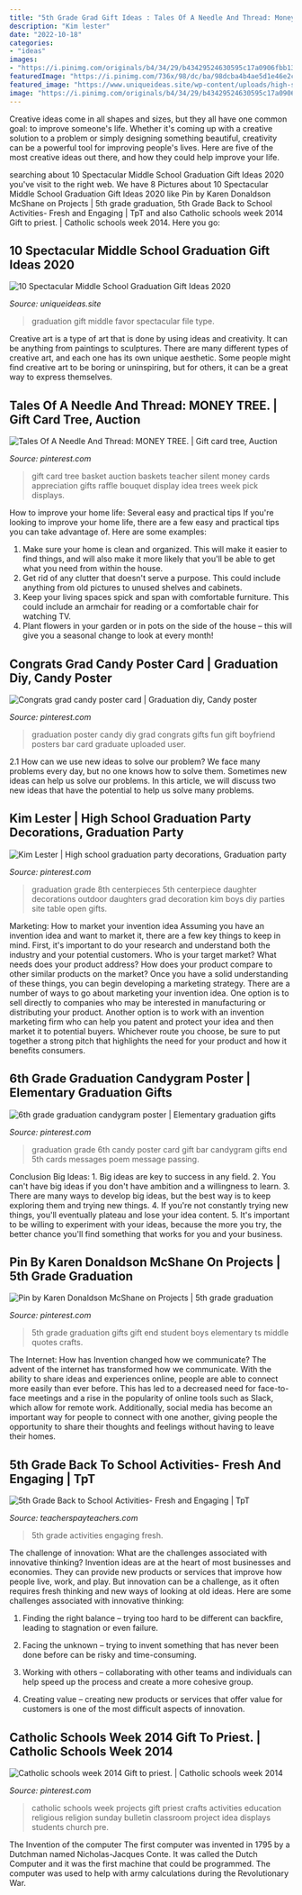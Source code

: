 ```yaml
---
title: "5th Grade Grad Gift Ideas : Tales Of A Needle And Thread: Money Tree."
description: "Kim lester"
date: "2022-10-18"
categories:
- "ideas"
images:
- "https://i.pinimg.com/originals/b4/34/29/b43429524630595c17a0906fbb13947f.jpg"
featuredImage: "https://i.pinimg.com/736x/98/dc/ba/98dcba4b4ae5d1e46e2c3f55105e79d0.jpg"
featured_image: "https://www.uniqueideas.site/wp-content/uploads/high-school-graduation-party-favor-party-ideas-pinterest-23.jpg"
image: "https://i.pinimg.com/originals/b4/34/29/b43429524630595c17a0906fbb13947f.jpg"
---
```



Creative ideas come in all shapes and sizes, but they all have one common goal: to improve someone's life. Whether it's coming up with a creative solution to a problem or simply designing something beautiful, creativity can be a powerful tool for improving people's lives. Here are five of the most creative ideas out there, and how they could help improve your life.

	

		
searching about 10 Spectacular Middle School Graduation Gift Ideas 2020 you've visit to the right web. We have 8 Pictures about 10 Spectacular Middle School Graduation Gift Ideas 2020 like Pin by Karen Donaldson McShane on Projects | 5th grade graduation, 5th Grade Back to School Activities- Fresh and Engaging | TpT and also Catholic schools week 2014 Gift to priest. | Catholic schools week 2014. Here you go:
		
    
## 10 Spectacular Middle School Graduation Gift Ideas 2020

<img loading=lazy src="https://www.uniqueideas.site/wp-content/uploads/high-school-graduation-party-favor-party-ideas-pinterest-23.jpg" onerror="this.onerror=null;this.src='https://tse4.mm.bing.net/th?id=OIP.U_B2_S12zCs10adgiV7QiAHaJ6&amp;pid=15.1';" alt="10 Spectacular Middle School Graduation Gift Ideas 2020">

_Source: uniqueideas.site_

>graduation gift middle favor spectacular file type. 

	

Creative art is a type of art that is done by using ideas and creativity. It can be anything from paintings to sculptures. There are many different types of creative art, and each one has its own unique aesthetic. Some people might find creative art to be boring or uninspiring, but for others, it can be a great way to express themselves.

    
## Tales Of A Needle And Thread: MONEY TREE. | Gift Card Tree, Auction

<img loading=lazy src="https://i.pinimg.com/originals/a7/89/96/a78996b4fba8415ca603fca5158fd4e6.jpg" onerror="this.onerror=null;this.src='https://tse2.mm.bing.net/th?id=OIP.Z2hcBEl5EumwgphqrSI-YwHaJ4&amp;pid=15.1';" alt="Tales Of A Needle And Thread: MONEY TREE. | Gift card tree, Auction">

_Source: pinterest.com_

>gift card tree basket auction baskets teacher silent money cards appreciation gifts raffle bouquet display idea trees week pick displays. 

	

How to improve your home life: Several easy and practical tips
If you're looking to improve your home life, there are a few easy and practical tips you can take advantage of. Here are some examples:
1. Make sure your home is clean and organized. This will make it easier to find things, and will also make it more likely that you'll be able to get what you need from within the house.
2. Get rid of any clutter that doesn't serve a purpose. This could include anything from old pictures to unused shelves and cabinets.
3. Keep your living spaces spick and span with comfortable furniture. This could include an armchair for reading or a comfortable chair for watching TV. 
4. Plant flowers in your garden or in pots on the side of the house – this will give you a seasonal change to look at every month! 

    
## Congrats Grad Candy Poster Card | Graduation Diy, Candy Poster

<img loading=lazy src="https://i.pinimg.com/736x/98/dc/ba/98dcba4b4ae5d1e46e2c3f55105e79d0.jpg" onerror="this.onerror=null;this.src='https://tse1.mm.bing.net/th?id=OIP.g0T2AFXqsd4Nt4YeTCEqxQHaJ4&amp;pid=15.1';" alt="Congrats grad candy poster card | Graduation diy, Candy poster">

_Source: pinterest.com_

>graduation poster candy diy grad congrats gifts fun gift boyfriend posters bar card graduate uploaded user. 

	

2.1 How can we use new ideas to solve our problem?
We face many problems every day, but no one knows how to solve them. Sometimes new ideas can help us solve our problems. In this article, we will discuss two new ideas that have the potential to help us solve many problems.

    
## Kim Lester | High School Graduation Party Decorations, Graduation Party

<img loading=lazy src="https://i.pinimg.com/736x/f8/cc/af/f8ccaffecc2aec14b3e04009b2ae8827.jpg" onerror="this.onerror=null;this.src='https://tse2.mm.bing.net/th?id=OIP.fOcgct3Tu7GUxbulgif4iwHaJ3&amp;pid=15.1';" alt="Kim Lester | High school graduation party decorations, Graduation party">

_Source: pinterest.com_

>graduation grade 8th centerpieces 5th centerpiece daughter decorations outdoor daughters grad decoration kim boys diy parties site table open gifts. 

	

Marketing: How to market your invention idea
Assuming you have an invention idea and want to market it, there are a few key things to keep in mind. First, it's important to do your research and understand both the industry and your potential customers. Who is your target market? What needs does your product address? How does your product compare to other similar products on the market? Once you have a solid understanding of these things, you can begin developing a marketing strategy.
There are a number of ways to go about marketing your invention idea. One option is to sell directly to companies who may be interested in manufacturing or distributing your product. Another option is to work with an invention marketing firm who can help you patent and protect your idea and then market it to potential buyers. Whichever route you choose, be sure to put together a strong pitch that highlights the need for your product and how it benefits consumers.

    
## 6th Grade Graduation Candygram Poster | Elementary Graduation Gifts

<img loading=lazy src="https://i.pinimg.com/736x/de/fc/21/defc2107d86a01c91ad256b254379df7.jpg" onerror="this.onerror=null;this.src='https://tse4.mm.bing.net/th?id=OIP.ujJEVmJZJQVq-RxRqA2C7AHaJ3&amp;pid=15.1';" alt="6th grade graduation candygram poster | Elementary graduation gifts">

_Source: pinterest.com_

>graduation grade 6th candy poster card gift bar candygram gifts end 5th cards messages poem message passing. 

	

Conclusion
Big Ideas: 1. Big ideas are key to success in any field.
2. You can't have big ideas if you don't have ambition and a willingness to learn.
3. There are many ways to develop big ideas, but the best way is to keep exploring them and trying new things.
4. If you're not constantly trying new things, you'll eventually plateau and lose your idea content.
5. It's important to be willing to experiment with your ideas, because the more you try, the better chance you'll find something that works for you and your business.

    
## Pin By Karen Donaldson McShane On Projects | 5th Grade Graduation

<img loading=lazy src="https://i.pinimg.com/originals/b4/34/29/b43429524630595c17a0906fbb13947f.jpg" onerror="this.onerror=null;this.src='https://tse1.mm.bing.net/th?id=OIP.76PlRBtCuijz0mcZLRyAgQHaJ4&amp;pid=15.1';" alt="Pin by Karen Donaldson McShane on Projects | 5th grade graduation">

_Source: pinterest.com_

>5th grade graduation gifts gift end student boys elementary ts middle quotes crafts. 

	

The Internet: How has Invention changed how we communicate?
The advent of the internet has transformed how we communicate. With the ability to share ideas and experiences online, people are able to connect more easily than ever before. This has led to a decreased need for face-to-face meetings and a rise in the popularity of online tools such as Slack, which allow for remote work. Additionally, social media has become an important way for people to connect with one another, giving people the opportunity to share their thoughts and feelings without having to leave their homes.

    
## 5th Grade Back To School Activities- Fresh And Engaging | TpT

<img loading=lazy src="https://ecdn.teacherspayteachers.com/thumbitem/5th-Grade-Back-to-School-Activities-Fresh-and-Engaging-2630112-1513001064/original-2630112-2.jpg" onerror="this.onerror=null;this.src='https://tse3.mm.bing.net/th?id=OIP.4Y3ZhT3QiEhjcBX5ryHBIAAAAA&amp;pid=15.1';" alt="5th Grade Back to School Activities- Fresh and Engaging | TpT">

_Source: teacherspayteachers.com_

>5th grade activities engaging fresh. 

	

The challenge of innovation: What are the challenges associated with innovative thinking?
Invention ideas are at the heart of most businesses and economies. They can provide new products or services that improve how people live, work, and play. But innovation can be a challenge, as it often requires fresh thinking and new ways of looking at old ideas. Here are some challenges associated with innovative thinking:
1) Finding the right balance – trying too hard to be different can backfire, leading to stagnation or even failure.

2) Facing the unknown – trying to invent something that has never been done before can be risky and time-consuming.

3) Working with others – collaborating with other teams and individuals can help speed up the process and create a more cohesive group.

4) Creating value – creating new products or services that offer value for customers is one of the most difficult aspects of innovation.

    
## Catholic Schools Week 2014 Gift To Priest. | Catholic Schools Week 2014

<img loading=lazy src="https://s-media-cache-ak0.pinimg.com/564x/ff/75/0a/ff750a755aa9b43d98b51143ec2f50c1.jpg" onerror="this.onerror=null;this.src='https://tse3.mm.bing.net/th?id=OIP.qGD5OHbRy82oFU3HDtLtEAHaJ4&amp;pid=15.1';" alt="Catholic schools week 2014 Gift to priest. | Catholic schools week 2014">

_Source: pinterest.com_

>catholic schools week projects gift priest crafts activities education religious religion sunday bulletin classroom project idea displays students church pre. 

	

The Invention of the computer
The first computer was invented in 1795 by a Dutchman named Nicholas-Jacques Conte. It was called the Dutch Computer and it was the first machine that could be programmed. The computer was used to help with army calculations during the Revolutionary War.

